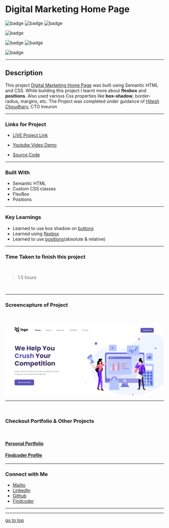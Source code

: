 # Digital Marketing Home Page


![badge](https://img.shields.io/badge/HTML%20-CSS-green)
![badge](https://img.shields.io/badge/Digital%20Marketing%20-Home%20Page-orange)
![badge](https://img.shields.io/badge/Ineuron%20-LCO-blue)

![badge](https://img.shields.io/badge/Full%20Stack%20JavaScript%20-Hitesh%20Choudhary-blue)

![badge](https://img.shields.io/badge/display:flex%20-Positions-lightgreen)
![badge](https://img.shields.io/badge/box--%20shadow%20-button:%20hover-lightgreen)

![badge](https://img.shields.io/badge/Shubham%20Singh%20-grey)

***
## Description

This project [Digital Marketing Home Page]() was built using Semantic HTML and CSS. While building this project I learnt more about **flexbox** and **positions**. Also used various Css properties like **box-shadow**, border-radius, margins, etc. The Project was completed under guidance of [Hitesh Choudhary](https://github.com/hiteshchoudhary), CTO Ineuron

***

### Links for Project

* [LIVE Project Link]()

* [Youtube Video Demo]()

* [Source Code]()

***
### Built With 

* Semantic HTML
* Custom CSS classes
* FlexBox
* Positions

***

### Key Learnings

* Learned to use box shadow on [buttons](https://developer.mozilla.org/en-US/docs/Web/CSS/box-shadow)
* Learned using [flexbox](https://developer.mozilla.org/en-US/docs/Web/CSS/flex)
* Learned to use [positions](https://developer.mozilla.org/en-US/docs/Web/CSS/position)(absolute & relative)

***

### Time Taken to finish this project
<br>

>1.5 hours

<br>

***

### Screencapture of Project

<br>

![screenshot](./captures/screenshot.png)

***
<br>

### Checkout Portfolio & Other Projects
<br>

#### [Personal Portfolio]()


#### [Findcoder Profile]()
***

### Connect with Me
* [Mailto](mailto:shubhambhoj3@gmail.com)
* [LinkedIn]()
* [Github]()
* [Findcoder]()
***
***
[go to top](#digital-marketing-home-page)